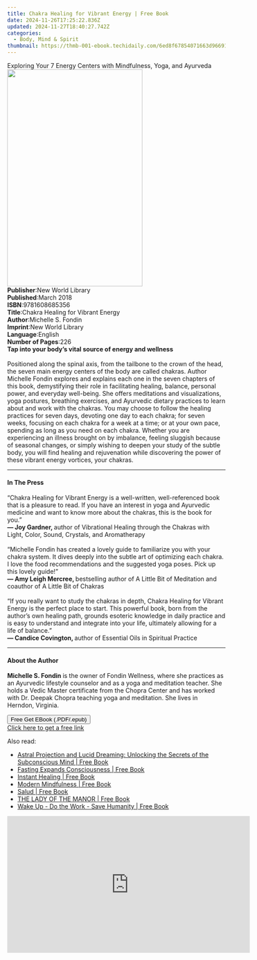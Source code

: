 ```yaml
---
title: Chakra Healing for Vibrant Energy | Free Book
date: 2024-11-26T17:25:22.836Z
updated: 2024-11-27T18:40:27.742Z
categories:
  - Body, Mind & Spirit
thumbnail: https://thmb-001-ebook.techidaily.com/6ed8f67854071663d96691ada1ad72dec2a07916aae0ff6a54b34965c2df86ad.jpg
---
```

<main id="book-container">
  <div class="flex flex-col">
    <div class="book-brief flex-1 py-6 px-4 sm:p-6 md:py-10 md:px-8">
      <!-- brief-->
      <div class="book-brief-main">
        Exploring Your 7 Energy Centers with Mindfulness, Yoga, and Ayurveda
      </div>
    </div>
    <div
      class="book-meta-info flex-1 grid gap-4 col-start-1 col-end-3 row-start-1 sm:mb-6 sm:grid-cols-4 lg:gap-6 lg:col-start-2 lg:row-end-6 lg:row-span-6 lg:mb-0"
    >
      <div
        class="book-meta-info-left place-content-center mt-4 p-4 text-sm leading-6 col-start-2 col-span-2 dark:text-slate-400"
      >
        <img
          class="w-full h-500 object-cover rounded-lg sm:h-255 sm:col-span-2 lg:col-span-full"
          src="https://img-001-ebook.techidaily.com/56537ec19a4964c870ea7341159c12c037c5b558d8c2dc7f37a5c549b57eae50.jpg"
          alt=""
          width="312"
          height="500"
        />
      </div>
      <div
        class="book-meta-info-right mt-2 col-start-1 row-start-2 col-span-3 self-center"
      >
        <!-- meta data  -->
        <div class="flex flex-col px-4 md:px-8">
          <div class="flex-1">
            <strong>Publisher</strong>:<span class="px-2"
              >New World Library</span
            >
          </div>
          <div class="flex-1">
            <strong>Published</strong>:<span class="px-2">March 2018</span>
          </div>
          <div class="flex-1">
            <strong>ISBN</strong>:<span class="px-2">9781608685356</span>
          </div>
          <div class="flex-1">
            <strong>Title</strong>:<span class="px-2"
              >Chakra Healing for Vibrant Energy</span
            >
          </div>
          <div class="flex-1">
            <strong>Author</strong>:<span class="px-2">Michelle S. Fondin</span>
          </div>
          <div class="flex-1">
            <strong>Imprint</strong>:<span class="px-2">New World Library</span>
          </div>
          <div class="flex-1">
            <strong>Language</strong>:<span class="px-2">English</span>
          </div>
          <div class="flex-1">
            <strong>Number of Pages</strong>:<span class="px-2">226</span>
          </div>
        </div>
      </div>
    </div>
    <div class="book-description flex-1 py-6 px-4 sm:p-6 md:py-10 md:px-8">
      <div class="book-description-main">
        <div accordion-content="" id="description">
          <strong
            >Tap into your body’s vital source of energy and wellness<br /></strong
          ><br />
          Positioned along the spinal axis, from the tailbone to the crown of
          the head, the seven main energy centers of the body are called
          chakras. Author Michelle Fondin explores and explains each one in the
          seven chapters of this book, demystifying their role in facilitating
          healing, balance, personal power, and everyday well-being. She offers
          meditations and visualizations, yoga postures, breathing exercises,
          and Ayurvedic dietary practices to learn about and work with the
          chakras. You may choose to follow the healing practices for seven
          days, devoting one day to each chakra; for seven weeks, focusing on
          each chakra for a week at a time; or at your own pace, spending as
          long as you need on each chakra. Whether you are experiencing an
          illness brought on by imbalance, feeling sluggish because of seasonal
          changes, or simply wishing to deepen your study of the subtle body,
          you will find healing and rejuvenation while discovering the power of
          these vibrant energy vortices, your chakras.
        </div>
      </div>
    </div>
    <div class="book-excerpts flex-1 py-6 px-4 sm:p-6 md:py-10 md:px-8">
      <!-- excerpts-->
      <div class="book-excerpts-main">
        <hr />
        <h4 class="placeholder placeholder-heading">
          <span>In The Press</span>
        </h4>
        <p>
          “Chakra Healing for Vibrant Energy is a well-written, well-referenced
          book that is a pleasure to read. If you have an interest in yoga and
          Ayurvedic medicine and want to know more about the chakras, this is
          the book for you.”<br />
          <strong>— Joy Gardner, </strong>author of Vibrational Healing through
          the Chakras with Light, Color, Sound, Crystals, and Aromatherapy<br />
          <br />
          “Michelle Fondin has created a lovely guide to familiarize you with
          your chakra system. It dives deeply into the subtle art of optimizing
          each chakra. I love the food recommendations and the suggested yoga
          poses. Pick up this lovely guide!”<br />
          <strong>— Amy Leigh Mercree, </strong>bestselling author of A Little
          Bit of Meditation and coauthor of A Little Bit of Chakras<br />
          <br />
          “If you really want to study the chakras in depth, Chakra Healing for
          Vibrant Energy is the perfect place to start. This powerful book, born
          from the author’s own healing path, grounds esoteric knowledge in
          daily practice and is easy to understand and integrate into your life,
          ultimately allowing for a life of balance.”<br />
          <strong>— Candice Covington, </strong>author of Essential Oils in
          Spiritual Practice
        </p>
      </div>
    </div>
    <div class="book-about-author flex-1 py-6 px-4 sm:p-6 md:py-10 md:px-8">
      <!-- about author-->
      <div class="book-main-author-main">
        <hr />
        <h4 class="placeholder placeholder-heading">
          <span>About the Author</span>
        </h4>
        <p>
          <strong>Michelle S. Fondin </strong>is the owner of Fondin Wellness,
          where she practices as an Ayurvedic lifestyle counselor and as a yoga
          and meditation teacher. She holds a Vedic Master certificate from the
          Chopra Center and has worked with Dr. Deepak Chopra teaching yoga and
          meditation. She lives in Herndon, Virginia.
        </p>
      </div>
    </div>
    <div class="book-free-get flex-1 py-6 px-4 sm:p-6 md:py-10 md:px-8">
      <button
        id="btn-free-get"
        class="bg-blue-500 hover:bg-blue-700 text-white font-bold py-2 px-4 rounded"
      >
        Free Get EBook (.PDF/.epub)
      </button>
      <div id="countdown-display" class="px-2 text-lg mt-2"></div>
      <a
        id="free-link"
        class="hidden bg-blue-500 hover:bg-blue-700 text-white font-bold py-2 px-4 rounded"
        href="https://www.ebooks.com/en-us/book/95960124/chakra-healing-for-vibrant-energy/michelle-s-fondin/"
        target="_blank"
        >Click here to get a free link</a
      >
    </div>
    <script>
      let countdownTime = 0;
      let countdownInterval = null;
      document
        .getElementById('btn-free-get')
        .addEventListener('click', startCountdown);
      function startCountdown() {
        countdownTime = new Date().getTime() + 60000 * 3;
        countdownInterval = setInterval(updateCountdown, 1000);
        document.getElementById('btn-free-get').disabled = true;
        document
          .getElementById('btn-free-get')
          .classList.add('bg-gray-500', 'cursor-not-allowed');
      }
      function updateCountdown() {
        let currentTime = new Date().getTime();
        let timeLeft = countdownTime - currentTime;
        let secondsLeft = Math.floor(timeLeft / 1000);
        document.getElementById('countdown-display').innerHTML =
          `Remaining time: ${secondsLeft} seconds.`;
        if (secondsLeft <= 0) {
          clearInterval(countdownInterval);
          document.getElementById('btn-free-get').classList.add('hidden');
          document.getElementById('free-link').classList.remove('hidden');
          document.getElementById('countdown-display').innerHTML = '';
        }
      }
    </script>
  </div>
</main>

<ins class="adsbygoogle"
      style="display:block"
      data-ad-client="ca-pub-7571918770474297"
      data-ad-slot="8358498916"
      data-ad-format="auto"
      data-full-width-responsive="true"></ins>
    

<span class="atpl-alsoreadstyle">Also read:</span>
<div><ul>
<li><a href="https://novels-ebooks.techidaily.com/211369765-9798330210633-astral-projection-and-lucid-dreaming-unlocking-the-secrets-of-the-subconscious-mind/"><u>Astral Projection and Lucid Dreaming: Unlocking the Secrets of the Subconscious Mind | Free Book</u></a></li>
<li><a href="https://novels-ebooks.techidaily.com/211369304-9798889101659-fasting-expands-consciousness/"><u>Fasting Expands Consciousness | Free Book</u></a></li>
<li><a href="https://novels-ebooks.techidaily.com/211369024-9781250252999-instant-healing/"><u>Instant Healing | Free Book</u></a></li>
<li><a href="https://novels-ebooks.techidaily.com/211368839-9781250116420-modern-mindfulness/"><u>Modern Mindfulness | Free Book</u></a></li>
<li><a href="https://novels-ebooks.techidaily.com/211369758-9798330210169-salud/"><u>Salud | Free Book</u></a></li>
<li><a href="https://novels-ebooks.techidaily.com/211369773-9798330209828-the-lady-of-the-manor/"><u>THE LADY OF THE MANOR | Free Book</u></a></li>
<li><a href="https://novels-ebooks.techidaily.com/211369740-9789083416311-wake-up-do-the-work-save-humanity/"><u>Wake Up - Do the Work - Save Humanity | Free Book</u></a></li>
</ul></div>

<!-- affiliate ads begin -->
<iframe width="560" height="315" src="https://www.youtube.com/embed/YwOwUI47FuU?si=NK7IEELjx7_SJSl2&autoplay=1" title="YouTube video player" frameborder="0" allow="accelerometer; autoplay; clipboard-write; encrypted-media; gyroscope; picture-in-picture; web-share" referrerpolicy="strict-origin-when-cross-origin" allowfullscreen></iframe>
<!-- affiliate ads end -->

